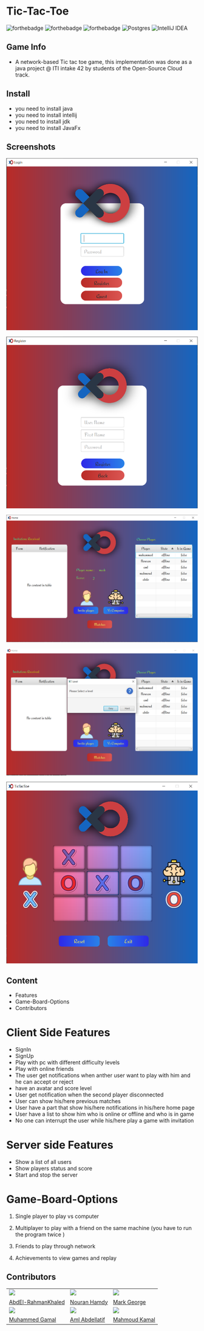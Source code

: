 # Tic-Tac-Toe

![forthebadge](https://forthebadge.com/images/badges/built-with-love.svg)
![forthebadge](https://forthebadge.com/images/badges/made-with-java.svg)
![forthebadge](https://forthebadge.com/images/badges/uses-css.svg)
![Postgres](https://img.shields.io/badge/postgres-%23316192.svg?style=for-the-badge&logo=postgresql&logoColor=white)
![IntelliJ IDEA](https://img.shields.io/badge/IntelliJIDEA-000000.svg?style=for-the-badge&logo=intellij-idea&logoColor=white)
## Game Info
- A network-based Tic tac toe game, this implementation was done as a java project @ ITI intake 42 by students of the Open-Source Cloud track.

## Install

* you need to install java
* you need to install intellij
* you need to install jdk
* you need to install JavaFx


## Screenshots
![Login layout](https://github.com/AbdEl-RahmanKhaled/Tic-Tac-Toe-Client/blob/test1/images/login1.png?raw=true)

![Register layout](https://github.com/AbdEl-RahmanKhaled/Tic-Tac-Toe-Client/blob/test1/images/register.png?raw=true)

![Home layout](https://github.com/AbdEl-RahmanKhaled/Tic-Tac-Toe-Client/blob/test1/images/Home.png?raw=true)

![LevelsVsComp layout](https://github.com/AbdEl-RahmanKhaled/Tic-Tac-Toe-Client/blob/test1/images/VsComp1.png?raw=true)

![VsComp layout](https://github.com/AbdEl-RahmanKhaled/Tic-Tac-Toe-Client/blob/test1/images/VsComp2.png?raw=true)

## Content

* Features
* Game-Board-Options
* Contributors


# Client Side Features
* SignIn
* SignUp
* Play with pc with different difficulty levels
* Play with online friends
* The user get notifications when anther user want to play with him and he  can accept or reject
* have an avatar and score level
* User get notification when the second player disconnected
* User can show his/here previous matches
* User have a part that show his/here notifications in his/here home page
* User have a list to show  him who is online or offline and who is in game
* No one can interrupt the user while his/here play a game with invitation



# Server side Features
* Show a list of all users
* Show players status and score
* Start and stop the server

# Game-Board-Options
1. Single player to play vs computer
2.  Multiplayer to play with a friend on the same machine (you have to run the program twice  )

3.  Friends to play through network
4.  Achievements to view games and replay

## Contributors

<table>
  <tr>
    <td>
      <img src="https://avatars.githubusercontent.com/u/36802135?v=4"> </img>
    </td>
    <td>
    <img src="https://avatars.githubusercontent.com/u/48333642?v=4"> </img>
    </td>
    <td>
      <img src="https://avatars.githubusercontent.com/u/95744991?v=4"></img>
    </td>
  </tr>
  <tr>
    <td>
      <a href="https://github.com/AbdEl-RahmanKhaled"> AbdEl-RahmanKhaled</a>
    </td>
   <td>
   <a href="https://github.com/nouranhamdy"> Nouran Hamdy </a>
   </td>
    <td>
      <a href="https://github.com/Mark1George"> Mark George </a>
    </td>
  </tr>
   <tr>
    <td>
      <img src="https://avatars.githubusercontent.com/u/75258785?v=4"></img>
    </td>
    <td>
      <img src="https://avatars.githubusercontent.com/u/68281585?v=4"></img>
    </td>
    <td>
      <img src="https://avatars.githubusercontent.com/u/95746447?v=4"></img>
    </td>
  </tr>
  <tr>
    <td>
      <a href="https://github.com/muhammedgamal760"> Muhammed Gamal </a>
    </td>
      <td>
      <a href="https://github.com/AmlAbdellatif"> Aml Abdellatif </a>
    </td>
     <td>
      <a href="https://github.com/Mahmoudkamal448"> Mahmoud Kamal </a>
    </td>
  </tr>
</table> 

